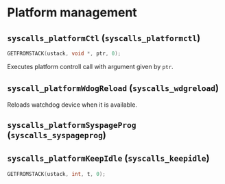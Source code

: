 # Platform management

## `syscalls_platformCtl` (`syscalls_platformctl`)

````C
GETFROMSTACK(ustack, void *, ptr, 0);
````

Executes platform controll call with argument given by `ptr`.

## `syscall_platformWdogReload` (`syscalls_wdgreload`)

Reloads watchdog device when it is available.

## `syscalls_platformSyspageProg` (`syscalls_syspageprog`)

## `syscalls_platformKeepIdle` (`syscalls_keepidle`)

````C
GETFROMSTACK(ustack, int, t, 0);
````
